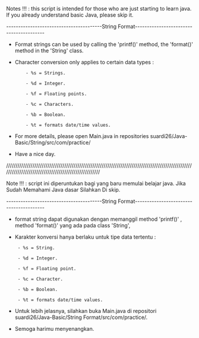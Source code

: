 Notes !!! : this script is intended for those who are just starting to learn java. If you already understand basic Java, please skip it.

----------------------------------------String Format----------------------------------------

- Format strings can be used by calling the 'printf()' method, the 'format()' method in the 'String' class.

- Character conversion only applies to certain data types :
          
          - %s = Strings.
         
          - %d = Integer.
           
          - %f = Floating points.
           
          - %c = Characters.
           
          - %b = Boolean.
          
          - %t = formats date/time values.
          
- For more details, please open Main.java in repositories suardi26/Java-Basic/String/src/com/practice/

- Have a nice day.

/////////////////////////////////////////////////////////////////////////////////////////////////////////////////////////////////////////////////////

Note !!! : script ini diperuntukan bagi yang baru memulai belajar java. Jika Sudah Memahami Java dasar Silahkan Di skip.

----------------------------------------String Format----------------------------------------

- format string dapat digunakan dengan memanggil method 'printf()' , method 'format()' yang ada pada class 'String',

- Karakter konversi hanya berlaku untuk tipe data tertentu : 
         
       - %s = String.
         
       - %d = Integer.
         
       - %f = Floating point.
         
       - %c = Character.
         
       - %b = Boolean.
        
       - %t = formats date/time values.
       
- Untuk lebih jelasnya, silahkan buka Main.java di repositori suardi26/Java-Basic/String Format/src/com/practice/.

- Semoga harimu menyenangkan.

